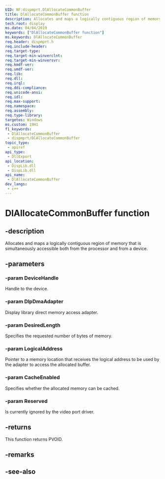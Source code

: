 ```yaml
---
UID: NF:dispmprt.DlAllocateCommonBuffer
title: DlAllocateCommonBuffer function
description: Allocates and maps a logically contiguous region of memory that is simultaneously accessible both from the processor and from a device.
tech.root: display
ms.date: 04/04/2019
keywords: ["DlAllocateCommonBuffer function"]
ms.keywords: DlAllocateCommonBuffer
req.header: dispmprt.h
req.include-header: 
req.target-type: 
req.target-min-winverclnt: 
req.target-min-winversvr: 
req.kmdf-ver: 
req.umdf-ver: 
req.lib: 
req.dll: 
req.irql: 
req.ddi-compliance: 
req.unicode-ansi: 
req.idl: 
req.max-support: 
req.namespace: 
req.assembly: 
req.type-library: 
targetos: Windows
ms.custom: 19H1
f1_keywords:
 - DlAllocateCommonBuffer
 - dispmprt/DlAllocateCommonBuffer
topic_type:
 - apiref
api_type:
 - DllExport
api_location:
 - DispLib.dll
 - DispLib.dll
api_name:
 - DlAllocateCommonBuffer
dev_langs:
 - c++
---
```


# DlAllocateCommonBuffer function


## -description

Allocates and maps a logically contiguous region of memory that is simultaneously accessible both from the processor and from a device.

## -parameters

### -param DeviceHandle

Handle to the device.

### -param DlpDmaAdapter

Display library direct memory access adapter.

### -param DesiredLength

Specifies the requested number of bytes of memory.

### -param LogicalAddress

Pointer to a memory location that receives the logical address to be used by the adapter to access the allocated buffer.

### -param CacheEnabled

Specifies whether the allocated memory can be cached.

### -param Reserved

Is currently ignored by the video port driver.

## -returns

This function returns PVOID.

## -remarks

## -see-also

